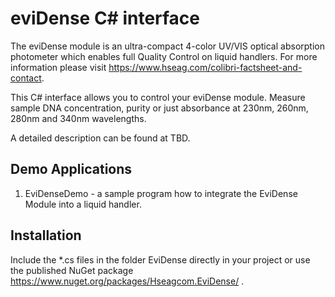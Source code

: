 # eviDense C# interface

The eviDense module is an ultra-compact 4-color UV/VIS optical absorption photometer which enables full Quality Control on liquid handlers. For more information please visit https://www.hseag.com/colibri-factsheet-and-contact.

This C# interface allows you to control your eviDense module. Measure sample DNA concentration, purity or just absorbance at 230nm, 260nm, 280nm and 340nm wavelengths.

A detailed description can be found at TBD.

## Demo Applications
1. EviDenseDemo - a sample program how to integrate the EviDense Module into a liquid handler.

## Installation
Include the *.cs files in the folder EviDense directly in your project or use the published NuGet package https://www.nuget.org/packages/Hseagcom.EviDense/ .



